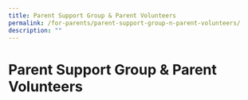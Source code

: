 ```yaml
---
title: Parent Support Group & Parent Volunteers
permalink: /for-parents/parent-support-group-n-parent-volunteers/
description: ""
---
```

# Parent Support Group & Parent Volunteers
